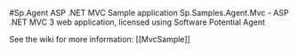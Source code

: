 #Sp.Agent ASP .NET MVC Sample application
Sp.Samples.Agent.Mvc - ASP .NET MVC 3 web application, licensed using Software Potential Agent

See the wiki for more information: [[MvcSample]]
